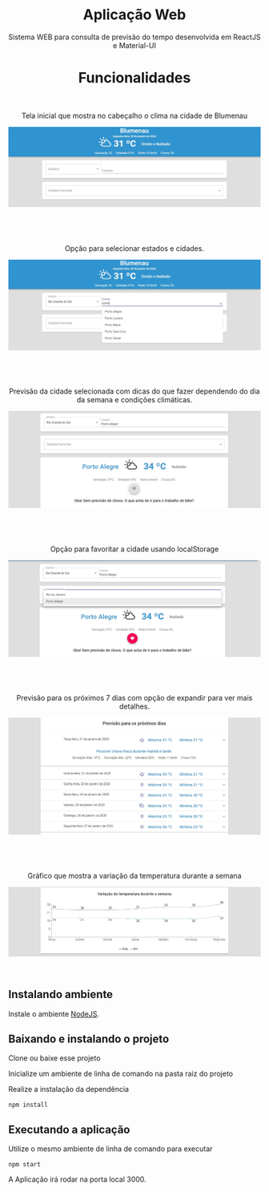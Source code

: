 <h1 align="center">
  Aplicação Web
</h1>

<p align="center">
 Sistema WEB para consulta de previsão do tempo desenvolvida em ReactJS e Material-UI
</p>

<h1 align="center">
  Funcionalidades
</h2>

</br>
<p align="center">
  Tela inicial que mostra no cabeçalho o clima na cidade de Blumenau
</p>

![](/src/images/print1.jpg)

#
</br> 
<p align="center">
  Opção para selecionar estados e cidades.
</p>
 
![](/src/images/print2.jpg)

#
</br>
<p align="center">
  Previsão da cidade selecionada com dicas do que fazer dependendo do dia da semana e condições climáticas.
</p>

![](/src/images/print3.jpg)

#
</br>
<p align="center">
  Opção para favoritar a cidade usando localStorage
</p>

![](/src/images/print4.jpg)

#
</br>
<p align="center">
  Previsão para os próximos 7 dias com opção de expandir para ver mais detalhes.
</p>

![](/src/images/print5.jpg)

#
</br>
<p align="center">
  Gráfico que mostra a variação da temperatura durante a semana
</p>

![](/src/images/print6.jpg)

</br>

## Instalando ambiente

Instale o ambiente [NodeJS](https://nodejs.org/en/).

## Baixando e instalando o projeto

Clone ou baixe esse projeto

Inicialize um ambiente de linha de comando na pasta raiz do projeto

Realize a instalação da dependência

```
npm install
```

## Executando a aplicação

Utilize o mesmo ambiente de linha de comando para executar

```
npm start
```

A Aplicação irá rodar na porta local 3000.


